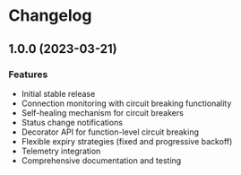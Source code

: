 # Changelog

## 1.0.0 (2023-03-21)

### Features

* Initial stable release
* Connection monitoring with circuit breaking functionality
* Self-healing mechanism for circuit breakers
* Status change notifications
* Decorator API for function-level circuit breaking
* Flexible expiry strategies (fixed and progressive backoff)
* Telemetry integration
* Comprehensive documentation and testing 